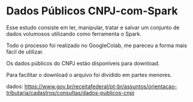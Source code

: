 # Dados Públicos CNPJ-com-Spark
Esse estudo  consiste em ler, manipular, tratar e salvar um conjunto de dados volumosos utilizando como ferramenta o Spark. 

Todo o processo foi realizado no GoogleColab, me pareceu a forma mais fácil de utilizar.

Os dados públicos do CNPJ estão disponíveis para download.

Para facilitar o download o arquivo foi dividido em partes menores.

dados: https://www.gov.br/receitafederal/pt-br/assuntos/orientacao-tributaria/cadastros/consultas/dados-publicos-cnpj
